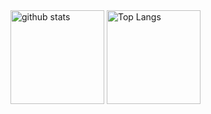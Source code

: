 <img alt="github stats" height="150px" src="https://github-readme-stats.vercel.app/api?username=KurisuJuha&theme=onedark&show_icons=ture" />
<img alt="Top Langs" height="150px" src="https://github-readme-stats.vercel.app/api/top-langs/?username=KurisuJuha&layout=compact&show_icons=true&theme=onedark" />
